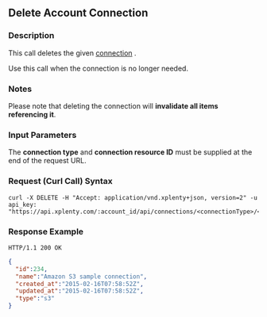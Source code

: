 ## Delete Account Connection

### Description
This call deletes the given [connection](https://github.com/xplenty/xplenty-api-doc-v2/blob/master/resources/connection.md) .

Use this call when the connection is no longer needed.

### Notes
Please note that deleting the connection will **invalidate all items referencing it**.

### Input Parameters
The **connection type** and **connection resource ID** must be supplied at the end of the request URL.

### Request (Curl Call) Syntax
```shell
curl -X DELETE -H "Accept: application/vnd.xplenty+json, version=2" -u api_key: "https://api.xplenty.com/:account_id/api/connections/<connectionType>/<connectionID>"
```

### Response Example
```HTTP
HTTP/1.1 200 OK
```

```json
{
  "id":234,
  "name":"Amazon S3 sample connection",
  "created_at":"2015-02-16T07:58:52Z",
  "updated_at":"2015-02-16T07:58:52Z",
  "type":"s3"
}
```
